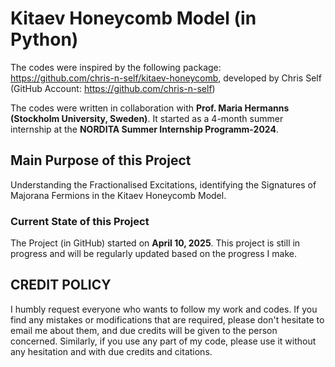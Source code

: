 # Kitaev Honeycomb Model (in Python)

The codes were inspired by the following package: https://github.com/chris-n-self/kitaev-honeycomb, developed by Chris Self (GitHub Account: https://github.com/chris-n-self)

The codes were written in collaboration with **Prof. Maria Hermanns (Stockholm University, Sweden)**. It started as a 4-month summer internship at the **NORDITA Summer 
Internship Programm-2024**.

## Main Purpose of this Project
Understanding the Fractionalised Excitations, identifying the Signatures of Majorana Fermions in the Kitaev Honeycomb Model. 

### Current State of this Project
The Project (in GitHub) started on **April 10, 2025**. This project is still in progress and will be regularly updated based on the progress I make.

## CREDIT POLICY
I humbly request everyone who wants to follow my work and codes. If you find any mistakes or modifications that are required, please don't hesitate to email me about them, and due credits will be given
to the person concerned. Similarly, if you use any part of my code, please use it without any hesitation and with due credits and citations.
